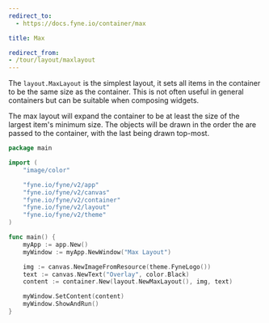 ```yaml
---
redirect_to:
  - https://docs.fyne.io/container/max

title: Max

redirect_from:
- /tour/layout/maxlayout
---
```

The `layout.MaxLayout` is the simplest layout, it sets all items in
the container to be the same size as the container. This is not
often useful in general containers but can be suitable when composing
widgets.

The max layout will expand the container to be at least the size of the
largest item's minimum size. The objects will be drawn in the order
the are passed to the container, with the last being drawn top-most.

```go
package main

import (
	"image/color"

	"fyne.io/fyne/v2/app"
	"fyne.io/fyne/v2/canvas"
	"fyne.io/fyne/v2/container"
	"fyne.io/fyne/v2/layout"
	"fyne.io/fyne/v2/theme"
)

func main() {
	myApp := app.New()
	myWindow := myApp.NewWindow("Max Layout")

	img := canvas.NewImageFromResource(theme.FyneLogo())
	text := canvas.NewText("Overlay", color.Black)
	content := container.New(layout.NewMaxLayout(), img, text)

	myWindow.SetContent(content)
	myWindow.ShowAndRun()
}
```
